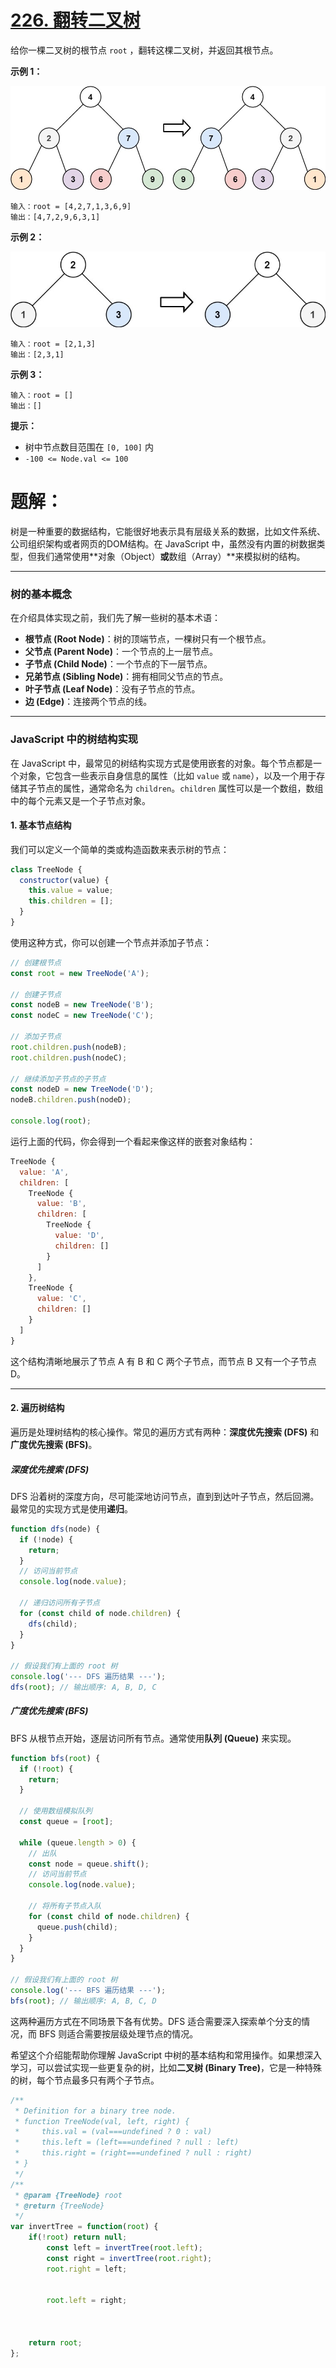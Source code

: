 # [226. 翻转二叉树](https://leetcode.cn/problems/invert-binary-tree/)

给你一棵二叉树的根节点 `root` ，翻转这棵二叉树，并返回其根节点。

 

**示例 1：**

![img](assets/invert1-tree.jpg)

```
输入：root = [4,2,7,1,3,6,9]
输出：[4,7,2,9,6,3,1]
```

**示例 2：**

![img](assets/invert2-tree.jpg)

```
输入：root = [2,1,3]
输出：[2,3,1]
```

**示例 3：**

```
输入：root = []
输出：[]
```

**提示：**

- 树中节点数目范围在 `[0, 100]` 内
- `-100 <= Node.val <= 100`



# 题解：

树是一种重要的数据结构，它能很好地表示具有层级关系的数据，比如文件系统、公司组织架构或者网页的DOM结构。在 JavaScript 中，虽然没有内置的树数据类型，但我们通常使用**对象（Object）**或**数组（Array）**来模拟树的结构。

------



### 树的基本概念



在介绍具体实现之前，我们先了解一些树的基本术语：

- **根节点 (Root Node)**：树的顶端节点，一棵树只有一个根节点。
- **父节点 (Parent Node)**：一个节点的上一层节点。
- **子节点 (Child Node)**：一个节点的下一层节点。
- **兄弟节点 (Sibling Node)**：拥有相同父节点的节点。
- **叶子节点 (Leaf Node)**：没有子节点的节点。
- **边 (Edge)**：连接两个节点的线。

------



### JavaScript 中的树结构实现



在 JavaScript 中，最常见的树结构实现方式是使用嵌套的对象。每个节点都是一个对象，它包含一些表示自身信息的属性（比如 `value` 或 `name`），以及一个用于存储其子节点的属性，通常命名为 `children`。`children` 属性可以是一个数组，数组中的每个元素又是一个子节点对象。



#### 1. 基本节点结构



我们可以定义一个简单的类或构造函数来表示树的节点：

```JavaScript
class TreeNode {
  constructor(value) {
    this.value = value;
    this.children = [];
  }
}
```

使用这种方式，你可以创建一个节点并添加子节点：

```JavaScript
// 创建根节点
const root = new TreeNode('A');

// 创建子节点
const nodeB = new TreeNode('B');
const nodeC = new TreeNode('C');

// 添加子节点
root.children.push(nodeB);
root.children.push(nodeC);

// 继续添加子节点的子节点
const nodeD = new TreeNode('D');
nodeB.children.push(nodeD);

console.log(root);
```

运行上面的代码，你会得到一个看起来像这样的嵌套对象结构：

```JavaScript
TreeNode {
  value: 'A',
  children: [
    TreeNode {
      value: 'B',
      children: [
        TreeNode {
          value: 'D',
          children: []
        }
      ]
    },
    TreeNode {
      value: 'C',
      children: []
    }
  ]
}
```

这个结构清晰地展示了节点 A 有 B 和 C 两个子节点，而节点 B 又有一个子节点 D。

------



#### 2. 遍历树结构



遍历是处理树结构的核心操作。常见的遍历方式有两种：**深度优先搜索 (DFS)** 和**广度优先搜索 (BFS)**。



##### 深度优先搜索 (DFS)



DFS 沿着树的深度方向，尽可能深地访问节点，直到到达叶子节点，然后回溯。最常见的实现方式是使用**递归**。

```JavaScript
function dfs(node) {
  if (!node) {
    return;
  }
  // 访问当前节点
  console.log(node.value); 

  // 递归访问所有子节点
  for (const child of node.children) {
    dfs(child);
  }
}

// 假设我们有上面的 root 树
console.log('--- DFS 遍历结果 ---');
dfs(root); // 输出顺序: A, B, D, C
```



##### 广度优先搜索 (BFS)



BFS 从根节点开始，逐层访问所有节点。通常使用**队列 (Queue)** 来实现。

```JavaScript
function bfs(root) {
  if (!root) {
    return;
  }

  // 使用数组模拟队列
  const queue = [root];

  while (queue.length > 0) {
    // 出队
    const node = queue.shift(); 
    // 访问当前节点
    console.log(node.value);

    // 将所有子节点入队
    for (const child of node.children) {
      queue.push(child);
    }
  }
}

// 假设我们有上面的 root 树
console.log('--- BFS 遍历结果 ---');
bfs(root); // 输出顺序: A, B, C, D
```

这两种遍历方式在不同场景下各有优势。DFS 适合需要深入探索单个分支的情况，而 BFS 则适合需要按层级处理节点的情况。

希望这个介绍能帮助你理解 JavaScript 中树的基本结构和常用操作。如果想深入学习，可以尝试实现一些更复杂的树，比如**二叉树 (Binary Tree)**，它是一种特殊的树，每个节点最多只有两个子节点。

```js
/**
 * Definition for a binary tree node.
 * function TreeNode(val, left, right) {
 *     this.val = (val===undefined ? 0 : val)
 *     this.left = (left===undefined ? null : left)
 *     this.right = (right===undefined ? null : right)
 * }
 */
/**
 * @param {TreeNode} root
 * @return {TreeNode}
 */
var invertTree = function(root) {
    if(!root) return null;
        const left = invertTree(root.left);
        const right = invertTree(root.right);
        root.right = left;

        
        root.left = right;
    
    

    return root;
};
```

